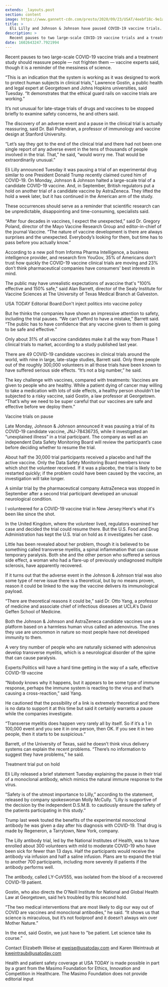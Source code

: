 ```yaml
--- 
extends: _layouts.post 
section: content 
image: https://www.gannett-cdn.com/presto/2020/09/23/USAT/4eebf18c-9e1a-4036-9b93-b430e4d8ebe2-vaccine.jpg?crop=5999,3375,x0,y0&width=3200&height=1801&format=pjpg&auto=webp 
title: > 
  Eli Lilly and Johnson & Johnson have paused COVID-19 vaccine trials. Why experts say that's reassuring, not frightening. 
description: > 
  Recent pauses to two large-scale COVID-19 vaccine trials and a treatment study should reassure people — not frighten them — vaccine experts said, though it is a reminder of the messiness of science.On Monday, Johnson & Johnson halted a large-scale trial of a candidate COVID-19 vaccine.There are 49 COVID-19 candidate vaccines in clinical trials around the world, with nine in large, late-stage studies, Barrett said.I volunteered for a COVID-19 vaccine trial in New Jersey:Here's what it's been like since the shot.Both the Johnson & Johnson and AstraZeneca candidate vaccines use a platform based on a harmless human virus called an adenovirus. 
date: 1602643247.7921994 
--- 
```

Recent pauses to two large-scale COVID-19 vaccine trials and a treatment study should reassure people — not frighten them — vaccine experts said, though it is a reminder of the messiness of science.

“This is an indication that the system is working as it was designed to work to protect human subjects in clinical trials,” Lawrence Gostin, a public health and legal expert at Georgetown and Johns Hopkins universities, said Tuesday. “It demonstrates that the ethical guard rails on vaccine trials are working.”

It’s not unusual for late-stage trials of drugs and vaccines to be stopped briefly to examine safety concerns, he and others said.

The discovery of an adverse event and a pause in the clinical trial is actually reassuring, said Dr. Bali Pulendran, a professor of immunology and vaccine design at Stanford University.

“Let’s say they got to the end of the clinical trial and there had not been one single report of any adverse event in the tens of thousands of people involved in the trial. That,” he said, “would worry me. That would be extraordinarily unusual.”

Eli Lilly announced Tuesday it was pausing a trial of an experimental drug similar to one President Donald Trump recently claimed cured him of COVID-19. On Monday, Johnson & Johnson halted a large-scale trial of a candidate COVID-19 vaccine. And, in September, British regulators put a hold on another trial of a candidate vaccine by AstraZeneca. They lifted the hold a week later, but it has continued in the American arm of the study.

These occurrences should serve as a reminder that scientific research can be unpredictable, disappointing and time-consuming, specialists said.

“After four decades in vaccines, I expect the unexpected,” said Dr. Gregory Poland, director of the Mayo Vaccine Research Group and editor-in-chief of the journal Vaccine. “The nature of vaccine development is there are always surprises and the unexpected. Everybody’s looking for them, but time has to pass before you actually know.”

According to a new poll from Informa Pharma Intelligence, a business intelligence provider, and research firm YouGov, 35% of Americans don’t trust how quickly the COVID-19 vaccine clinical trials are moving and 23% don’t think pharmaceutical companies have consumers' best interests in mind.

The public may have unrealistic expectations of avaccine that's "100% effective and 150% safe," said Alan Barrett, director of the Sealy Institute for Vaccine Sciences at The University of Texas Medical Branch at Galveston.

USA TODAY Editorial Board:Don't inject politics into vaccine policy

But he thinks the companies have shown an impressive attention to safety, including the trial pauses. “We can’t afford to have a mistake,” Barrett said. “The public has to have confidence that any vaccine given to them is going to be safe and effective.”

Only about 31% of all vaccine candidates make it all the way from Phase 1 clinical trials to market, according to a study published last year.

There are 49 COVID-19 candidate vaccines in clinical trials around the world, with nine in large, late-stage studies, Barrett said. Only three people out of the roughly 300,000 volunteers in all those trials have been known to have suffered serious side effects. “It’s not a big number,” he said.

The key challenge with vaccines, compared with treatments: Vaccines are given to people who are healthy. While a patient dying of cancer may willing to take a medication with lots of side effects, a healthy person shouldn’t be subjected to a risky vaccine, said Gostin, a law professor at Georgetown. “That’s why we need to be super careful that our vaccines are safe and effective before we deploy them.”

Vaccine trials on pause

Late Monday, Johnson & Johnson announced it was pausing a trial of its COVID-19 candidate vaccine, JNJ-78436735, while it investigated an “unexplained illness” in a trial participant. The company as well as an independent Data Safety Monitoring Board will review the participant’s case before deciding whether to resume the trial.

About half the 30,000 trial participants received a placebo and half the active vaccine. Only the Data Safety Monitoring Board members know which shot the volunteer received. If it was a placebo, the trial is likely to be restarted quickly; if the problem could have been caused by the vaccine, an investigation will take longer.

A similar trial by the pharmaceutical company AstraZeneca was stopped in September after a second trial participant developed an unusual neurological condition.

I volunteered for a COVID-19 vaccine trial in New Jersey:Here's what it's been like since the shot.

In the United Kingdom, where the volunteer lived, regulators examined her case and decided the trial could resume there. But the U.S. Food and Drug Administration has kept the U.S. trial on hold as it investigates her case.

Little has been revealed about her problem, though it is believed to be something called transverse myelitis, a spinal inflammation that can cause temporary paralysis. Both she and the other person who suffered a serious side effect, a woman who had a flare-up of previously undiagnosed multiple sclerosis, have apparently recovered.

If it turns out that the adverse event in the Johnson & Johnson trial was also some type of nerve issue there is a theoretical, but by no means proven, reason it could be linked to the way the vaccine delivers its immunological payload.

“There are theoretical reasons it could be,” said Dr. Otto Yang, a professor of medicine and associate chief of infectious diseases at UCLA's David Geffen School of Medicine.

Both the Johnson & Johnson and AstraZeneca candidate vaccines use a platform based on a harmless human virus called an adenovirus. The ones they use are uncommon in nature so most people have not developed immunity to them.

A very tiny number of people who are naturally sickened with adenovirus develop transverse myelitis, which is a neurological disorder of the spine that can cause paralysis.

Experts:Politics will have a hard time getting in the way of a safe, effective COVID-19 vaccine

“Nobody knows why it happens, but it appears to be some type of immune response, perhaps the immune system is reacting to the virus and that’s causing a cross-reaction,” said Yang.

He cautioned that the possibility of a link is extremely theoretical and there is no data to support it at this time but said it certainly warrants a pause while the companies investigate.

“Transverse myelitis does happen very rarely all by itself. So if it’s a 1 in 100,000 event and you see it in one person, then OK. If you see it in two people, then it starts to be suspicious.”

Barrett, of the University of Texas, said he doesn’t think virus delivery systems can explain the recent problems. “There’s no information to suggest they have problems,” he said.

Treatment trial put on hold

Eli Lilly released a brief statement Tuesday explaining the pause in their trial of a monoclonal antibody, which mimics the natural immune response to the virus.

“Safety is of the utmost importance to Lilly,” according to the statement, released by company spokeswoman Molly McCully. “Lilly is supportive of the decision by the independent D.S.M.B. to cautiously ensure the safety of the patients participating in this study.”

Trump last week touted the benefits of the experimental monoclonal antibody he was given a day after his diagnosis with COVID-19. That drug is made by Regeneron, a Tarrytown, New York, company.

The Lilly antibody trial, led by the National Institutes of Health, was to have enrolled about 300 volunteers with mild to moderate COVID-19 who have been sick for fewer than 13 days. Half the participants would receive the antibody via infusion and half a saline infusion. Plans are to expand the trial to another 700 participants, including more severely ill patients if the antibody performs well.

The antibody, called LY-CoV555, was isolated from the blood of a recovered COVID-19 patient.

Gostin, who also directs the O’Neill Institute for National and Global Health Law at Georgetown, said he’s troubled by this second hold.

“The two medical interventions that are most likely to dig our way out of COVID are vaccines and monoclonal antibodies,” he said. “It shows us that science is miraculous, but it’s not foolproof and it doesn’t always win over Mother Nature.”

In the end, said Gostin, we just have to "be patient. Let science take its course.”

Contact Elizabeth Weise at eweise@usatoday.com and Karen Weintraub at kweintraub@usatoday.com

Health and patient safety coverage at USA TODAY is made possible in part by a grant from the Masimo Foundation for Ethics, Innovation and Competition in Healthcare. The Masimo Foundation does not provide editorial input